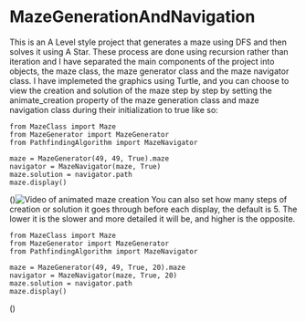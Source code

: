 # MazeGenerationAndNavigation
This is an A Level style project that generates a maze using DFS and then solves it using A Star. These process are done using recursion rather than iteration and I have separated the main components of the project into objects, the maze class, the maze generator class and the maze navigator class.
I have implemeted the graphics using Turtle, and you can choose to view the creation and solution of the maze step by step by setting the animate_creation property of the maze generation class and maze navigation class during their initialization to true like so:
```
from MazeClass import Maze
from MazeGenerator import MazeGenerator
from PathfindingAlgorithm import MazeNavigator

maze = MazeGenerator(49, 49, True).maze
navigator = MazeNavigator(maze, True)
maze.solution = navigator.path
maze.display()
```
()![Video of animated maze creation](/assets/)
You can also set how many steps of creation or solution it goes through before each display, the default is 5. The lower it is the slower and more detailed it will be, and higher is the opposite.
```
from MazeClass import Maze
from MazeGenerator import MazeGenerator
from PathfindingAlgorithm import MazeNavigator

maze = MazeGenerator(49, 49, True, 20).maze
navigator = MazeNavigator(maze, True, 20)
maze.solution = navigator.path
maze.display()
```
()
